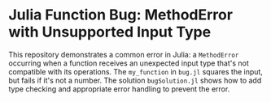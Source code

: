 # Julia Function Bug: MethodError with Unsupported Input Type

This repository demonstrates a common error in Julia: a `MethodError` occurring when a function receives an unexpected input type that's not compatible with its operations. The `my_function` in `bug.jl` squares the input, but fails if it's not a number. The solution `bugSolution.jl` shows how to add type checking and appropriate error handling to prevent the error.
